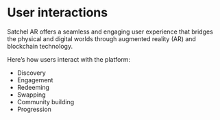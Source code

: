 # User interactions

Satchel AR offers a seamless and engaging user experience that bridges the physical and digital worlds through augmented reality (AR) and blockchain technology.&#x20;

Here’s how users interact with the platform:

* Discovery
* Engagement
* Redeeming
* Swapping
* Community building
* Progression
